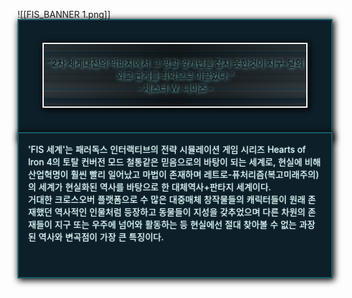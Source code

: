 ![[FIS_BANNER 1.png]]
<div style="background:#0d1f28;border:2px solid #185f68;padding:10px;margin:-15px auto;box-shadow:2px 2px 10px 1px #000;color:#fff;text-shadow: 0px 0px 2px #6bbcc3;height:170px">
</div>

<div style="width: calc(80% + 10px);padding:3px;border:2px solid #fff;margin:-156px auto;box-shadow:2px 2px 10px 1px #000;text-shadow: 1px 1px 5px #6bbcc3;background-image:linear-gradient(to right, rgba(0,0,0,0.2) 0%, rgba(0,0,0,0.6) 50%, rgba(0,0,0,0.2) 100%), repeating-linear-gradient(to bottom, rgba(0, 0, 0, 0.3) 2px, rgba(0, 0, 0, 0.2) 4px, rgba(0, 0, 0, 0.3) 10px, rgba(0, 0, 0, 0.1) 12px), linear-gradient(to bottom, rgba(255, 255, 255, 0.2) 8%, rgba(205, 205, 205, 0.3) 11%, rgba(100, 220, 255, 0.2) 13%, rgba(255, 255, 255, 0.2) 20%, rgba(255, 255, 255, 0.2) 60%,  rgba(255, 255, 255, 0.3) 70%, rgba(100, 220, 255, 0.3) 72%, rgba(220, 220, 255, 0.3) 73%, rgba(255, 255, 255, 0.3) 75%, rgba(255, 255, 255, 0.2) 85%, rgba(100, 190, 255, 0.2) 88%, rgba(190, 190, 255, 0.2) 95%, rgba(255, 255, 255, 0.2) 95%);">
<center><br><b>"2차 세계대전의 막바지에서 그 망할 암캐년을 잡지 못한것이 지구-달의 외교 관계를 최악으로 이끌었다."</b></center><center><b>- 체스터 W. 니미츠 -</b></center><br>
</div>

<div style="background:#0d1f28;border:2px solid #185f68;padding:15px;margin:195px auto;box-shadow:2px 2px 10px 1px #000;color:#fff;text-shadow: 0px 0px 2px #6bbcc3;height:200px">
'FIS 세계'는 패러독스 인터랙티브의 전략 시뮬레이션 게임 시리즈 Hearts of Iron 4의 토탈 컨버전 모드 철통같은 믿음으로의 바탕이 되는 세계로, 현실에 비해 산업혁명이 훨씬 빨리 일어났고 마법이 존재하며 레트로-퓨처리즘(복고미래주의)의 세계가 현실화된 역사를 바탕으로 한 대체역사+판타지 세계이다.<br>
거대한 크로스오버 플랫폼으로 수 많은 대중매체 창작물들의 캐릭터들이 원래 존재했던 역사적인 인물처럼 등장하고 동물들이 지성을 갖추었으며 다른 차원의 존재들이 지구 또는 우주에 넘어와 활동하는 등 현실에선 절대 찾아볼 수 없는 과장된 역사와 변곡점이 가장 큰 특징이다.

</div>